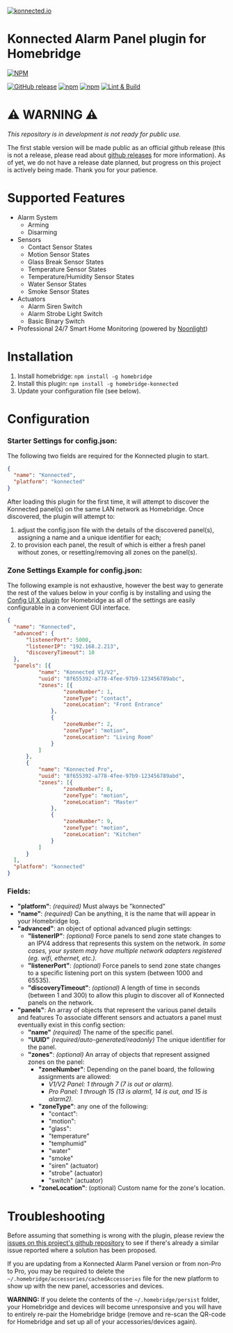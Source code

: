 [![konnected.io](https://raw.githubusercontent.com/konnected-io/docs/master/assets/images/logo-black-small.png)](https://konnected.io)
# Konnected Alarm Panel plugin for Homebridge
[![NPM](https://nodei.co/npm/homebridge-konnected.png?downloads=true&downloadRank=true&stars=true)](https://nodei.co/npm/homebridge-konnected/)

[![GitHub release](https://img.shields.io/github/release/konnected-io/homebridge-konnected.svg?style=flat-square)](https://github.com/konnected-io/homebridge-konnected/releases)
[![npm](https://img.shields.io/npm/dm/homebridge-konnected.svg)](https://www.npmjs.com/package/homebridge-konnected)
[![npm](https://img.shields.io/npm/v/homebridge-konnected.svg)](https://www.npmjs.com/package/homebridge-konnected)
[![Lint & Build](https://github.com/konnected-io/homebridge-konnected/workflows/Lint%20&%20Build/badge.svg)](https://github.com/konnected-io/homebridge-konnected/actions)

# ⚠️ WARNING ⚠️
*This repository is in development is not ready for public use.*

The first stable version will be made public as an official github release (this is not a release, please read about [github releases](https://docs.github.com/en/enterprise/2.16/user/github/administering-a-repository/about-releases) for more information). As of yet, we do not have a release date planned, but progress on this project is actively being made. Thank you for your patience.

# Supported Features

 * Alarm System
   * Arming
   * Disarming
 * Sensors
   * Contact Sensor States
   * Motion Sensor States
   * Glass Break Sensor States
   * Temperature Sensor States
   * Temperature/Humidity Sensor States
   * Water Sensor States
   * Smoke Sensor States
 * Actuators
   * Alarm Siren Switch
   * Alarm Strobe Light Switch
   * Basic Binary Switch
 * Professional 24/7 Smart Home Monitoring (powered by [Noonlight](https://noonlight.com/))

# Installation

1. Install homebridge: `npm install -g homebridge`
2. Install this plugin: `npm install -g homebridge-konnected`
3. Update your configuration file (see below).

# Configuration

### Starter Settings for config.json:
The following two fields are required for the Konnected plugin to start.
```json
{
  "name": "Konnected",
  "platform": "konnected"
}
```

After loading this plugin for the first time, it will attempt to discover the Konnected panel(s) on the same LAN network as Homebridge. Once discovered, the plugin will attempt to:
1. adjust the config.json file with the details of the discovered panel(s), assigning a name and a unique identifier for each;
2. to provision each panel, the result of which is either a fresh panel without zones, or resetting/removing all zones on the panel(s).


### Zone Settings Example for config.json:
The following example is not exhaustive, however the best way to generate the rest of the values below in your config is by installing and using the [Config UI X plugin](https://github.com/oznu/homebridge-config-ui-x#readme) for Homebridge as all of the settings are easily configurable in a convenient GUI interface.
```json
{
  "name": "Konnected",
  "advanced": {
      "listenerPort": 5000,
      "listenerIP": "192.168.2.213",
      "discoveryTimeout": 10
  },
  "panels": [{
          "name": "Konnected V1/V2",
          "uuid": "8f655392-a778-4fee-97b9-123456789abc",
          "zones": [{
                  "zoneNumber": 1,
                  "zoneType": "contact",
                  "zoneLocation": "Front Entrance"
              },
              {
                  "zoneNumber": 2,
                  "zoneType": "motion",
                  "zoneLocation": "Living Room"
              }
          ]
      },
      {
          "name": "Konnected Pro",
          "uuid": "8f655392-a778-4fee-97b9-123456789abd",
          "zones": [{
                  "zoneNumber": 8,
                  "zoneType": "motion",
                  "zoneLocation": "Master"
              },
              {
                  "zoneNumber": 9,
                  "zoneType": "motion",
                  "zoneLocation": "Kitchen"
              }
          ]
      }
  ],
  "platform": "konnected"
}
```


### Fields:

* **"platform"**: *(required)* Must always be "konnected" 
* **"name"**: *(required)* Can be anything, it is the name that will appear in your Homebridge log.
* **"advanced"**: an object of optional advanced plugin settings:
  * **"listenerIP"**: *(optional)* Force panels to send zone state changes to an IPV4 address that represents this system on the network. *In some cases, your system may have multiple network adapters registered (eg. wifi, ethernet, etc.).*
  * **"listenerPort"**: *(optional)* Force panels to send zone state changes to a specific listening port on this system (between 1000 and 65535). 
  * **"discoveryTimeout"**: *(optional)* A length of time in seconds (between 1 and 300) to allow this plugin to discover all of Konnected panels on the network.
* **"panels"**: An array of objects that represent the various panel details and features To associate different sensors and actuators a panel must eventually exist in this config section:
  * **"name"** *(required)* The name of the specific panel.
  * **"UUID"** *(required/auto-generated/readonly)* The unique identifier for the panel.
  * **"zones"**: *(optional)* An array of objects that represent assigned zones on the panel:
    * **"zoneNumber"**: Depending on the panel board, the following assignments are allowed:
      * *V1/V2 Panel: 1 through 7 (7 is out or alarm).*
      * *Pro Panel: 1 through 15 (13 is alarm1, 14 is out, and 15 is alarm2).*
    * **"zoneType"**: any one of the following:
      * "contact":
      * "motion":
      * "glass": 
      * "temperature"
      * "temphumid"
      * "water"
      * "smoke"
      * "siren" (actuator)
      * "strobe" (actuator)
      * "switch" (actuator)
    * **"zoneLocation"**: (optional) Custom name for the zone's location.

# Troubleshooting

Before assuming that something is wrong with the plugin, please review the [issues on this project's github repository](https://github.com/konnected-io/homebridge-konnected/issues?utf8=%E2%9C%93&q=sort%3Aupdated-desc+) to see if there's already a similar issue reported where a solution has been proposed.

If you are updating from a Konnected Alarm Panel version or from non-Pro to Pro, you may be required to delete the `~/.homebridge/accessories/cachedAccessories` file for the new platform to show up with the new panel, accessories and devices.

**WARNING:** If you delete the contents of the `~/.homebridge/persist` folder, your Homebridge and devices will become unresponsive and you will have to entirely re-pair the Homebridge bridge (remove and re-scan the QR-code for Homebridge and set up all of your accessories/devices again).

